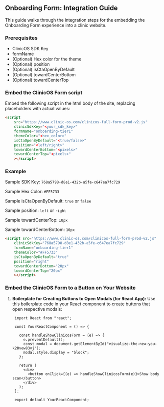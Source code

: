 ## Onboarding Form: Integration Guide
This guide walks through the integration steps for the embedding the Onboarding Form experience into a clinic website.

### Prerequisites
- ClinicOS SDK Key
- formName
- (Optional) Hex color for the theme
- (Optional) position
- (Optional) isCtaOpenByDefault
- (Optional) towardCenterBottom
- (Optional) towardCenterTop

### Embed the ClinicOS Form script
Embed the following script in the html body of the site, replacing placeholders with actual values:

```HTML
<script
    src="https://www.clinic-os.com/clinicos-full-form-prod-v2.js"
    clinicSdkKey="<your_sdk_key>"
    formName="onboarding-tier1"
    themeColor="<hex_color>"
    isCtaOpenByDefault="<true/false>"
    position="<left/right>"
    towardCenterBottom="<pixels>"
    towardCenterTop="<pixels>"
    ></script>
 ```

### Example

Sample SDK Key: `768a5798-d8e1-432b-a5fe-c647ea7fc729`

Sample Hex Color: `#FF5733`

Sample isCtaOpenByDefault: `true` or `false`

Sample position: `left` or `right`

Sample towardCenterTop: `10px`

Sample towardCenterBottom: `10px`

```HTML
<script src="https://www.clinic-os.com/clinicos-full-form-prod-v2.js"
    clinicSdkKey="768a5798-d8e1-432b-a5fe-c647ea7fc729"
    formName="onboarding-tier1"
    themeColor="#FF5733"
    isCtaOpenByDefault="true"
    position="right"
    towardCenterBottom="20px"
    towardCenterTop="20px"
    ></script>
 ```

### Embed the ClinicOS Form to a Button on Your Website
1. **Boilerplate for Creating Buttons to Open Modals (for React App):**
   Use this boilerplate code in your React component to create buttons that open respective modals:
   ```JSX
    import React from "react";
    
    const YourReactComponent = () => {
   
      const handleShowClinicosForm = (e) => {
        e.preventDefault();
        const modal = document.getElementById("visualize-the-new-you-k28vew83vj");
        modal.style.display = "block";
      };
    
      return (
        <div>
          <button onClick={(e) => handleShowClinicosForm(e)}>Show body scan</button>
        </div>
      );
    };
    
    export default YourReactComponent;
